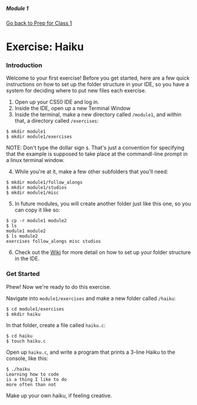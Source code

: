 ##### Module 1

[Go back to Prep for Class 1](../../class1-prep)

# Exercise: Haiku

### Introduction

Welcome to your first exercise! Before you get started, here are a few quick instructions on how to set up the folder structure in your IDE, so you have a system for deciding where to put new files each exercise.

1. Open up your CS50 IDE and log in.
2. Inside the IDE, open up a new Terminal Window
3. Inside the terminal, make a new directory called `/module1`, and within that, a directory called `/exercises`:

  ```
  $ mkdir module1
  $ mkdir module1/exercises
  ```
  NOTE: Don't type the dollar sign `$`. That's just a convention for specifying that the example is supposed to take place at the commandl-line prompt in a linux terminal window.
  
4. While you're at it, make a few other subfolders that you'll need:

  ```
  $ mkdir module1/follow_alongs
  $ mkdir module1/studios
  $ mkdir module1/misc
  ```
  
5. In future modules, you will create another folder just like this one, so you can copy it like so:

  ```
  $ cp -r module1 module2
  $ ls
  module1 module2
  $ ls module2
  exercises follow_alongs misc studios
  ```
  
6. Check out the <a href="https://github.com/Launch-Code/cs50x-live-2016/wiki/File-Management-Resource" target="_blank">Wiki</a> for more detail on how to set up your folder structure in the IDE.

### Get Started

Phew! Now we're ready to do this exercise.

Navigate into `module1/exercises` and make a new folder called `/haiku`:
```
$ cd module1/exercises
$ mkdir haiku
```

In that folder, create a file called `haiku.c`:
```
$ cd haiku
$ touch haiku.c
```

Open up `haiku.c`, and write a program that prints a 3-line Haiku to the console, like this:

```
$ ./haiku
Learning how to code
is a thing I like to do
more often than not
```

Make up your own haiku, if feeling creative.
